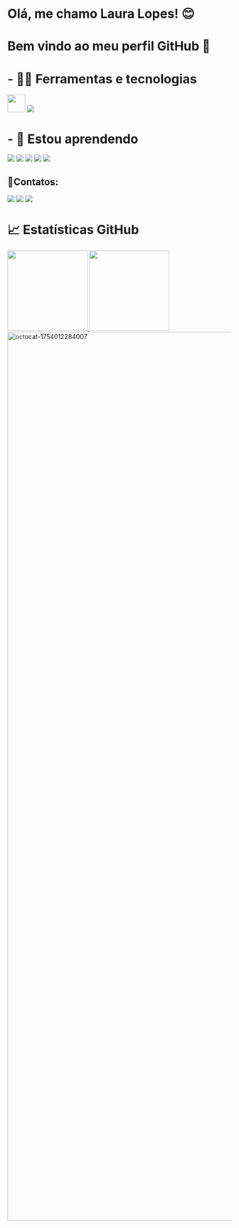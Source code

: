 # Olá, me chamo Laura Lopes! 😊
# Bem vindo ao meu perfil GitHub 👋

# - 🔨🔧 Ferramentas e tecnologias
<img loading="lazy" src="https://cdn.jsdelivr.net/gh/devicons/devicon/icons/git/git-original.svg" width="40" height="40"/>

<img src="https://cdn.jsdelivr.net/gh/devicons/devicon@latest/icons/oracle/oracle-original.svg" />
          

# - 🌱 Estou aprendendo

<img src="https://cdn.jsdelivr.net/gh/devicons/devicon@latest/icons/java/java-original.svg" />

<img src="https://cdn.jsdelivr.net/gh/devicons/devicon@latest/icons/python/python-original.svg" />

<img src="https://cdn.jsdelivr.net/gh/devicons/devicon@latest/icons/javascript/javascript-original.svg" />

<img src="https://cdn.jsdelivr.net/gh/devicons/devicon@latest/icons/html5/html5-original.svg" />

<img src="https://cdn.jsdelivr.net/gh/devicons/devicon@latest/icons/css3/css3-original.svg" />
          
## 📱Contatos:
<div>
<a href="https://www.instagram.com/lauralopes.cruz/?next=%2F" target="_blank"><img loading="lazy" src="https://img.shields.io/badge/-Instagram-%23E4405F?style=for-the-badge&logo=instagram&logoColor=white" target="_blank"></a>
<a href = "lauralopess2006@gmail.com"><img loading="lazy" src="https://img.shields.io/badge/Gmail-D14836?style=for-the-badge&logo=gmail&logoColor=white" target="_blank"></a>
<a href="https://www.linkedin.com/in/laura-lopes-a5937a353/" target="_blank"><img loading="lazy" src="https://img.shields.io/badge/-LinkedIn-%230077B5?style=for-the-badge&logo=linkedin&logoColor=white" target="_blank"></a>   
</div>

# 📈 Estatísticas GitHub

<div>
<a href="https://github.com/Laura853">
<img loading="lazy" height="180em" src="https://github-readme-stats.vercel.app/api/top-langs/?username=seu-usuário-aqui&layout=compact&langs_count=7&theme=dracula"/>
<img loading="lazy" height="180em" src="https://github-readme-stats.vercel.app/api?username=seu-usuário-aqui&show_icons=true&theme=dracula&include_all_commits=true&count_private=true"/>
</div>

<img width="2000" height="2000" alt="octocat-1754012284007" src="https://github.com/user-attachments/assets/ec0c1bbb-14e7-4409-9875-a8386510714c" />
